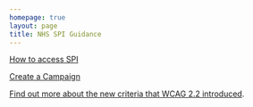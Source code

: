 ```yaml
---
homepage: true
layout: page
title: NHS SPI Guidance
---
```


[How to access SPI](./how-to-access-spi.md)

[Create a Campaign](./create-a-campaign.md)

[Find out more about the new criteria that WCAG 2.2 introduced](https://service-manual.nhs.uk/accessibility/new-criteria-in-wcag-2-2).